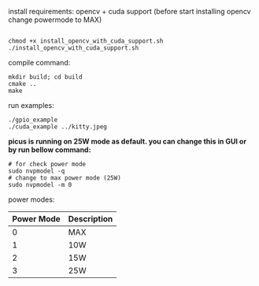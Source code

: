 install requirements:
opencv + cuda support (before start installing opencv change powermode to MAX)
```

chmod +x install_opencv_with_cuda_support.sh
./install_opencv_with_cuda_support.sh
```

compile command:
```
mkdir build; cd build
cmake ..
make
```

run examples:
```
./gpio_example
./cuda_example ../kitty.jpeg
```



**picus is running on 25W mode as default. you can change this in GUI or by run bellow command:**
```
# for check power mode
sudo nvpmodel -q
# change to max power mode (25W)
sudo nvpmodel -m 0
```

power modes:

| Power Mode | Description |
|------------|-------------|
| 0          | MAX         |
| 1          | 10W         |
| 2          | 15W         |
| 3          | 25W         |
